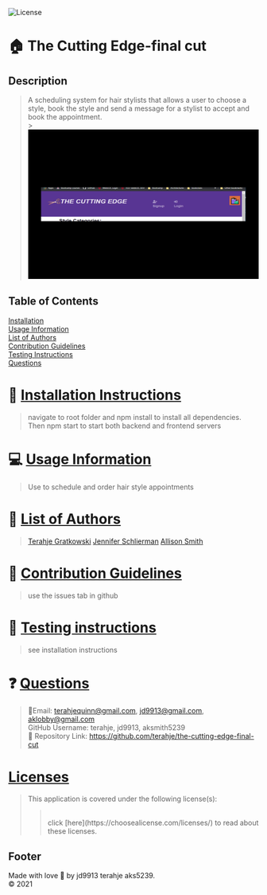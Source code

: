 ![License](https://img.shields.io/badge/License--blue.svg)

# :house: The Cutting Edge-final cut <br>

## Description

> A scheduling system for hair stylists that allows a user to choose a style, book the style and send a message for a stylist to accept and book the appointment. <br> > <img src="cuttingEdgeFinalCut.gif" height="300px" width="500px" />

## Table of Contents

[Installation](#install)<br>
[Usage Information](#usage)<br>
[List of Authors](#listauthors)<br>
[Contribution Guidelines](#contribute)<br>
[Testing Instructions](#test)<br>
[Questions](#quest)<br>

# :memo: [Installation Instructions](install)

> navigate to root folder and npm install to install all dependencies. Then npm start to start both backend and frontend servers

# :computer: [Usage Information](usage)

> Use to schedule and order hair style appointments

# :incoming_envelope: [List of Authors](listauthors)

> [Terahje Gratkowski](http://github.com/terahje)
> [Jennifer Schlierman](https://github.com/jd9913)
> [Allison Smith](https://github.com/aksmith5239)

# :incoming_envelope: [Contribution Guidelines](contribute)

> use the issues tab in github

# :notebook: [Testing instructions](test)

> see installation instructions

# :question: [Questions](quest)

> :email:Email: terahjequinn@gmail.com, jd9913@gmail.com, aklobby@gmail.com<br>
> GitHub Username: terahje, jd9913, aksmith5239<br>
> :link: Repository Link: https://github.com/terahje/the-cutting-edge-final-cut<br>

# [Licenses](#license)

> This application is covered under the following license(s): <br>
>
> > <br>
> > click [here](https://choosealicense.com/licenses/) to read about these licenses.

## Footer

Made with love :gift_heart: by jd9913 terahje aks5239.<br>:copyright: 2021

